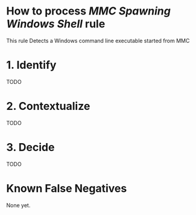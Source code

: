 # How to process *MMC Spawning Windows Shell* rule
This rule Detects a Windows command line executable started from MMC

# 1. Identify
TODO

# 2. Contextualize
TODO

# 3. Decide
TODO

# Known False Negatives
None yet.
